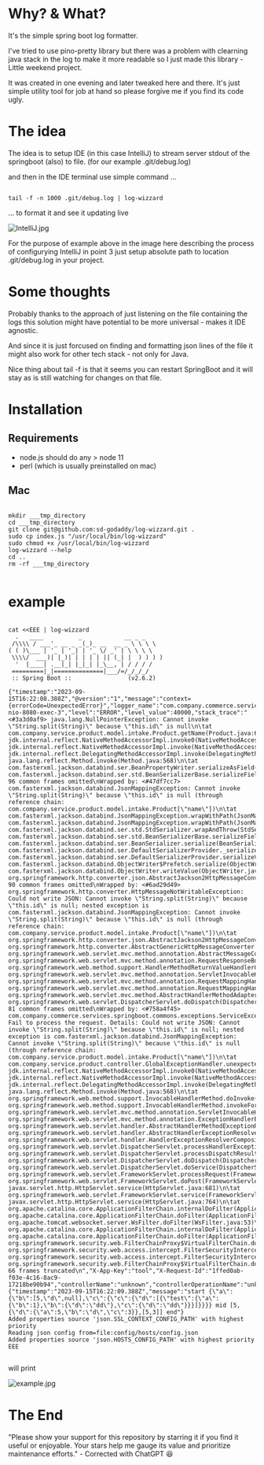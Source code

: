
# Why? & What?

It's the simple spring boot log formatter.

I've tried to use pino-pretty library but there was a problem with clearning java stack in the log to make it more readable so I just made this library - Little weekend project.

It was created in one evening and later tweaked here and there. It's just simple utility tool for job at hand so please forgive me if you find its code ugly.


# The idea

The idea is to setup IDE (in this case IntelliJ) to stream server stdout of the springboot (also) to file. (for our example .git/debug.log)

and then in the IDE terminal use simple command ...

```

tail -f -n 1000 .git/debug.log | log-wizzard

```

... to format it and see it updating live

![IntelliJ.jpg](IntelliJ.jpg)

For the purpose of example above in the image here describing the process of configurying IntelliJ in point 3 just setup absolute path to location .git/debug.log in your project.

# Some thoughts

Probably thanks to the approach of just listening on the file containing the logs this solution might have potential to be more universal - makes it IDE agnostic.

And since it is just forcused on finding and formatting json lines of the file it might also work for other tech stack - not only for Java.

Nice thing about tail -f is that it seems you can restart SpringBoot and it will stay as is still watching for changes on that file.


# Installation

## Requirements

- node.js should do any > node 11
- perl (which is usually preinstalled on mac)

## Mac

```

mkdir ___tmp_directory
cd ___tmp_directory
git clone git@github.com:sd-godaddy/log-wizzard.git .
sudo cp index.js "/usr/local/bin/log-wizzard"
sudo chmod +x /usr/local/bin/log-wizzard
log-wizzard --help
cd ..
rm -rf ___tmp_directory


```


# example

```

cat <<EEE | log-wizzard 
  .   ____          _            __ _ _
 /\\\\ / ___'_ __ _ _(_)_ __  __ _ \ \ \ \ 
( ( )\___ | '_ | '_| | '_ \/ _' | \ \ \ \ 
 \\\\/  ___)| |_)| | | | | || (_| |  ) ) ) ) 
  '  |____| .__|_| |_|_| |_\__, | / / / /
 =========|_|==============|___/=/_/_/_/
 :: Spring Boot ::                (v2.6.2)

{"timestamp":"2023-09-15T16:22:08.388Z","@version":"1","message":"context={errorCode=UnexpectedError}","logger_name":"com.company.commerce.services.springboot.commons.exceptions.ErrorLogUtils","thread_name":"http-nio-8080-exec-3","level":"ERROR","level_value":40000,"stack_trace":"<#3a3d0af9> java.lang.NullPointerException: Cannot invoke \"String.split(String)\" because \"this.id\" is null\n\tat com.company.service.product.model.intake.Product.getName(Product.java:64)\n\tat jdk.internal.reflect.NativeMethodAccessorImpl.invoke0(NativeMethodAccessorImpl.java)\n\tat jdk.internal.reflect.NativeMethodAccessorImpl.invoke(NativeMethodAccessorImpl.java:77)\n\tat jdk.internal.reflect.DelegatingMethodAccessorImpl.invoke(DelegatingMethodAccessorImpl.java:43)\n\tat java.lang.reflect.Method.invoke(Method.java:568)\n\tat com.fasterxml.jackson.databind.ser.BeanPropertyWriter.serializeAsField(BeanPropertyWriter.java:689)\n\tat com.fasterxml.jackson.databind.ser.std.BeanSerializerBase.serializeFields(BeanSerializerBase.java:774)\n\t... 96 common frames omitted\nWrapped by: <#47df7cc7> com.fasterxml.jackson.databind.JsonMappingException: Cannot invoke \"String.split(String)\" because \"this.id\" is null (through reference chain: com.company.service.product.model.intake.Product[\"name\"])\n\tat com.fasterxml.jackson.databind.JsonMappingException.wrapWithPath(JsonMappingException.java:392)\n\tat com.fasterxml.jackson.databind.JsonMappingException.wrapWithPath(JsonMappingException.java:351)\n\tat com.fasterxml.jackson.databind.ser.std.StdSerializer.wrapAndThrow(StdSerializer.java:316)\n\tat com.fasterxml.jackson.databind.ser.std.BeanSerializerBase.serializeFields(BeanSerializerBase.java:782)\n\tat com.fasterxml.jackson.databind.ser.BeanSerializer.serialize(BeanSerializer.java:178)\n\tat com.fasterxml.jackson.databind.ser.DefaultSerializerProvider._serialize(DefaultSerializerProvider.java:480)\n\tat com.fasterxml.jackson.databind.ser.DefaultSerializerProvider.serializeValue(DefaultSerializerProvider.java:319)\n\tat com.fasterxml.jackson.databind.ObjectWriter$Prefetch.serialize(ObjectWriter.java:1518)\n\tat com.fasterxml.jackson.databind.ObjectWriter.writeValue(ObjectWriter.java:1007)\n\tat org.springframework.http.converter.json.AbstractJackson2HttpMessageConverter.writeInternal(AbstractJackson2HttpMessageConverter.java:454)\n\t... 90 common frames omitted\nWrapped by: <#6ad29d49> org.springframework.http.converter.HttpMessageNotWritableException: Could not write JSON: Cannot invoke \"String.split(String)\" because \"this.id\" is null; nested exception is com.fasterxml.jackson.databind.JsonMappingException: Cannot invoke \"String.split(String)\" because \"this.id\" is null (through reference chain: com.company.service.product.model.intake.Product[\"name\"])\n\tat org.springframework.http.converter.json.AbstractJackson2HttpMessageConverter.writeInternal(AbstractJackson2HttpMessageConverter.java:463)\n\tat org.springframework.http.converter.AbstractGenericHttpMessageConverter.write(AbstractGenericHttpMessageConverter.java:104)\n\tat org.springframework.web.servlet.mvc.method.annotation.AbstractMessageConverterMethodProcessor.writeWithMessageConverters(AbstractMessageConverterMethodProcessor.java:290)\n\tat org.springframework.web.servlet.mvc.method.annotation.RequestResponseBodyMethodProcessor.handleReturnValue(RequestResponseBodyMethodProcessor.java:183)\n\tat org.springframework.web.method.support.HandlerMethodReturnValueHandlerComposite.handleReturnValue(HandlerMethodReturnValueHandlerComposite.java:78)\n\tat org.springframework.web.servlet.mvc.method.annotation.ServletInvocableHandlerMethod.invokeAndHandle(ServletInvocableHandlerMethod.java:135)\n\tat org.springframework.web.servlet.mvc.method.annotation.RequestMappingHandlerAdapter.invokeHandlerMethod(RequestMappingHandlerAdapter.java:895)\n\tat org.springframework.web.servlet.mvc.method.annotation.RequestMappingHandlerAdapter.handleInternal(RequestMappingHandlerAdapter.java:808)\n\tat org.springframework.web.servlet.mvc.method.AbstractHandlerMethodAdapter.handle(AbstractHandlerMethodAdapter.java:87)\n\tat org.springframework.web.servlet.DispatcherServlet.doDispatch(DispatcherServlet.java:1067)\n\t... 81 common frames omitted\nWrapped by: <#758a4f45> com.company.commerce.services.springboot.commons.exceptions.ServiceException: Fail to process the request. Details: Could not write JSON: Cannot invoke \"String.split(String)\" because \"this.id\" is null; nested exception is com.fasterxml.jackson.databind.JsonMappingException: Cannot invoke \"String.split(String)\" because \"this.id\" is null (through reference chain: com.company.service.product.model.intake.Product[\"name\"])\n\tat com.company.service.product.controller.GlobalExceptionHandler.unexpectedErrorExceptionHandler(GlobalExceptionHandler.java:74)\n\tat jdk.internal.reflect.NativeMethodAccessorImpl.invoke0(NativeMethodAccessorImpl.java)\n\tat jdk.internal.reflect.NativeMethodAccessorImpl.invoke(NativeMethodAccessorImpl.java:77)\n\tat jdk.internal.reflect.DelegatingMethodAccessorImpl.invoke(DelegatingMethodAccessorImpl.java:43)\n\tat java.lang.reflect.Method.invoke(Method.java:568)\n\tat org.springframework.web.method.support.InvocableHandlerMethod.doInvoke(InvocableHandlerMethod.java:205)\n\tat org.springframework.web.method.support.InvocableHandlerMethod.invokeForRequest(InvocableHandlerMethod.java:150)\n\tat org.springframework.web.servlet.mvc.method.annotation.ServletInvocableHandlerMethod.invokeAndHandle(ServletInvocableHandlerMethod.java:117)\n\tat org.springframework.web.servlet.mvc.method.annotation.ExceptionHandlerExceptionResolver.doResolveHandlerMethodException(ExceptionHandlerExceptionResolver.java:428)\n\tat org.springframework.web.servlet.handler.AbstractHandlerMethodExceptionResolver.doResolveException(AbstractHandlerMethodExceptionResolver.java:75)\n\tat org.springframework.web.servlet.handler.AbstractHandlerExceptionResolver.resolveException(AbstractHandlerExceptionResolver.java:142)\n\tat org.springframework.web.servlet.handler.HandlerExceptionResolverComposite.resolveException(HandlerExceptionResolverComposite.java:80)\n\tat org.springframework.web.servlet.DispatcherServlet.processHandlerException(DispatcherServlet.java:1327)\n\tat org.springframework.web.servlet.DispatcherServlet.processDispatchResult(DispatcherServlet.java:1138)\n\tat org.springframework.web.servlet.DispatcherServlet.doDispatch(DispatcherServlet.java:1084)\n\tat org.springframework.web.servlet.DispatcherServlet.doService(DispatcherServlet.java:963)\n\tat org.springframework.web.servlet.FrameworkServlet.processRequest(FrameworkServlet.java:1006)\n\tat org.springframework.web.servlet.FrameworkServlet.doPost(FrameworkServlet.java:909)\n\tat javax.servlet.http.HttpServlet.service(HttpServlet.java:681)\n\tat org.springframework.web.servlet.FrameworkServlet.service(FrameworkServlet.java:883)\n\tat javax.servlet.http.HttpServlet.service(HttpServlet.java:764)\n\tat org.apache.catalina.core.ApplicationFilterChain.internalDoFilter(ApplicationFilterChain.java:227)\n\tat org.apache.catalina.core.ApplicationFilterChain.doFilter(ApplicationFilterChain.java:162)\n\tat org.apache.tomcat.websocket.server.WsFilter.doFilter(WsFilter.java:53)\n\tat org.apache.catalina.core.ApplicationFilterChain.internalDoFilter(ApplicationFilterChain.java:189)\n\tat org.apache.catalina.core.ApplicationFilterChain.doFilter(ApplicationFilterChain.java:162)\n\tat org.springframework.security.web.FilterChainProxy$VirtualFilterChain.doFilter(FilterChainProxy.java:327)\n\tat org.springframework.security.web.access.intercept.FilterSecurityInterceptor.invoke(FilterSecurityInterceptor.java:115)\n\tat org.springframework.security.web.access.intercept.FilterSecurityInterceptor.doFilter(FilterSecurityInterceptor.java:81)\n\tat org.springframework.security.web.FilterChainProxy$VirtualFilterChain.doFilter(FilterChainProxy.java:336)\n\t... 66 frames truncated\n","X-App-Key":"tool","X-Request-Id":"1ffed0ab-f03e-4c16-8ac9-17218be90b94","controllerName":"unknown","controllerOperationName":"unknown","errorCode":"UnexpectedError"}
{"timestamp":"2023-09-15T16:22:09.388Z","message":"start {\"a\":{\"b\":[5,\"d\",null],\"c\":{\"c\":{\"d\":[{\"test\":{\"a\":{\"b\":1},\"b\":{\"d\":\"dd\"},\"c\":{\"d\":\"dd\"}}}]}}}} mid [5,{\"d\":{\"a\":5,\"b\":\"d\",\"c\":3}},[5,3]] end"}
Added properties source 'json.SSL_CONTEXT_CONFIG_PATH' with highest priority
Reading json config from=file:config/hosts/config.json
Added properties source 'json.HOSTS_CONFIG_PATH' with highest priority
EEE


```

will print

![example.jpg](example.jpg)

# The End

"Please show your support for this repository by starring it if you find it useful or enjoyable. Your stars help me gauge its value and prioritize maintenance efforts." - Corrected with ChatGPT 😆
